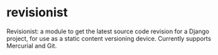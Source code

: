 revisionist
===========

Revisionist: a module to get the latest source code revision for a Django project, for use as a static content versioning device. Currently supports Mercurial and Git. 